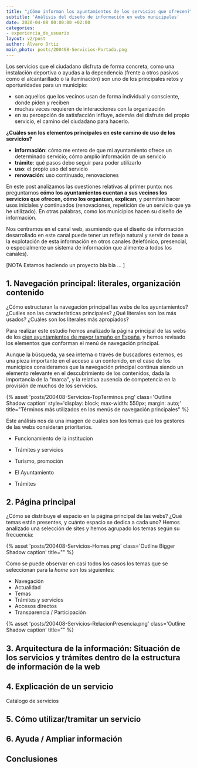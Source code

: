 ```yaml
---
title: "¿Cómo informan los ayuntamientos de los servicios que ofrecen?"
subtitle: 'Análisis del diseño de información en webs municipales'
date: 2020-04-08 00:00:00 +02:00
categories:
- experiencia_de_usuario
layout: v2/post
author: Álvaro Ortiz
main_photo: posts/200408-Servicios-Portada.png
---
```


Los servicios que el ciudadano disfruta de forma concreta, como una instalación deportiva o ayudas a la dependencia (frente a otros pasivos como el alcantarillado o la iluminación) son uno de los principales retos y oportunidades para un municipio: 

- son aquellos que los vecinos usan de forma individual y consciente, donde piden y reciben
- muchas veces requieren de interacciones con la organización
- en su percepción de satisfacción influye, además del disfrute del propio servicio, el camino del ciudadano para hacerlo. 

**¿Cuáles son los elementos principales en este camino de uso de los servicios?**

- **información**: cómo me entero de que mi ayuntamiento ofrece un determinado servicio; cómo amplío información de un servicio
- **trámite**: qué pasos debo seguir para poder utilizarlo
- **uso**: el propio uso del servicio
- **renovación**: uso continuado, renovaciones

En este post analizamos las cuestiones relativas al primer punto: nos preguntarnos **cómo los ayuntamientos cuentan a sus vecinos los servicios que ofrecen, cómo los organizan, explican**, y permiten hacer usos iniciales y continuados (renovaciones, repetición de un servicio que ya he utilizado). En otras palabras, como los municipios hacen su diseño de información.

Nos centramos en el canal web, asumiendo que el diseño de información desarrollado en este canal puede tener un reflejo natural y servir de base a la explotación de esta información en otros canales (telefónico, presencial, o especialmente un sistema de información que alimente a todos los canales). 


[NOTA Estamos haciendo un proyecto bla bla ... ]


## 1. Navegación principal: literales, organización contenido

¿Cómo estructuran la navegación principal las webs de los ayuntamientos? ¿Cuáles son las características principales? ¿Qué literales son los más usados? ¿Cuáles son los literales más apropiados?

Para realizar este estudio hemos analizado la página principal de las webs de los [cien ayuntamientos de mayor tamaño en España](https://presupuestos.gobierto.es/ranking/2019/I/economic/population), y hemos revisado los elementos que conforman el menú de navegación principal.  

<div class="blockquote_light">
Aunque la búsqueda, ya sea interna o través de buscadores externos, es una pieza importante en el acceso a un contenido, en el caso de los municipios consideramos que la navegación principal continua siendo un elemento relevante en el descubrimiento de los contenidos, dada la importancia de la "marca", y la relativa ausencia de competencia en la provisión de muchos de los servicios.
</div>

{% asset 'posts/200408-Servicios-TopTerminos.png' class='Outline Shadow caption' style='display: block; max-width: 550px; margin: auto;' title="Términos más utilizados en los menús de navegación principales" %}

Este análisis nos da una imagen de cuáles son los temas que los gestores de las webs consideran prioritarios. 


- Funcionamiento de la institucion
- Trámites y servicios
- Turismo, promoción

- El Ayuntamiento

- Trámites


## 2. Página principal 

¿Cómo se distribuye el espacio en la página principal de las webs? ¿Qué temas están presentes, y cuánto espacio se dedica a cada uno? Hemos analizado una selección de sites y hemos agrupado los temas según su frecuencia: 

{% asset 'posts/200408-Servicios-Homes.png' class='Outline Bigger Shadow caption' title="" %}

Como se puede observar en casi todos los casos los temas que se seleccionan para la _home_ son los siguientes:

- Navegación
- Actualidad
- Temas
- Trámites y servicios
- Accesos directos
- Transparencia / Participación


{% asset 'posts/200408-Servicios-RelacionPresencia.png' class='Outline Shadow caption' title="" %}

## 3. Arquitectura de la información: Situación de los servicios y trámites dentro de la estructura de información de la web


## 4. Explicación de un servicio

Catálogo de servicios



## 5. Cómo utilizar/tramitar un servicio



## 6. Ayuda / Ampliar información


## Conclusiones



